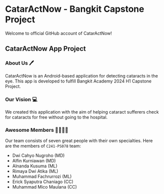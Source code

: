 # CatarActNow - Bangkit Capstone Project

Welcome to official GitHub account of CatarActNow!

## CatarActNow App Project

### About Us 🖊️
CatarActNow is an Android-based application for detecting cataracts in the eye. This app is developed to fulfill Bangkit Academy 2024 H1 Capstone Project.

### Our Vision 💻
We created this application with the aim of helping cataract sufferers check for cataracts for free without going to the hospital.

### Awesome Members 👨‍👩‍👧‍👦
Our team consists of seven great people with their own specialties. Here are the members of `C241-PS078` team:
- Dwi Cahyo Nugroho (MD)
- Alfin Kurniawan (MD)
- Alnanda Kusuma (ML)
- Rimaya Dwi Atika (ML)
- Muhammad Fachrurrozi (ML)
- Erick Syaputra Chaniago (CC)
- Muhammad Mico Maulana (CC)
